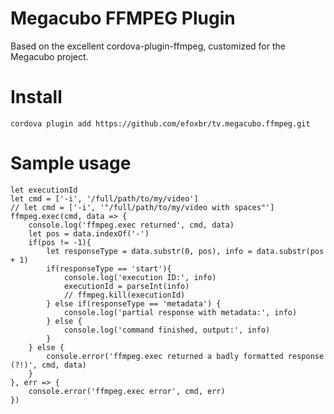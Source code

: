 # Megacubo FFMPEG Plugin

Based on the excellent cordova-plugin-ffmpeg, customized for the Megacubo project.

# Install

```
cordova plugin add https://github.com/efoxbr/tv.megacubo.ffmpeg.git
```

# Sample usage

```
let executionId
let cmd = ['-i', '/full/path/to/my/video']
// let cmd = ['-i', '"/full/path/to/my/video with spaces"']
ffmpeg.exec(cmd, data => {
	console.log('ffmpeg.exec returned', cmd, data)
	let pos = data.indexOf('-')
	if(pos != -1){
		let responseType = data.substr(0, pos), info = data.substr(pos + 1)
		if(responseType == 'start'){
			console.log('execution ID:', info)
			executionId = parseInt(info)
			// ffmpeg.kill(executionId)
		} else if(responseType == 'metadata') {
			console.log('partial response with metadata:', info)
		} else {
			console.log('command finished, output:', info)
		}
	} else {
		console.error('ffmpeg.exec returned a badly formatted response (?!)', cmd, data)
	}
}, err => {
	console.error('ffmpeg.exec error', cmd, err)
})
```

